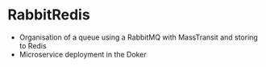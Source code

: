 # RabbitRedis
- Organisation of a queue using a RabbitMQ with MassTransit and storing to Redis
- Microservice deployment in the Doker
